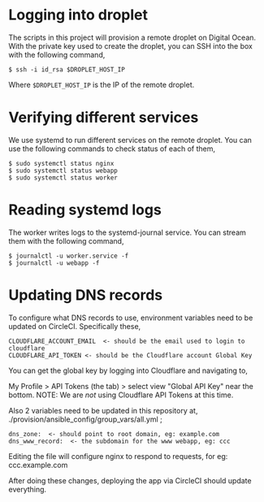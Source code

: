 # Logging into droplet

The scripts in this project will provision a remote droplet on Digital Ocean. 
With the private key used to create the droplet, you can SSH into the box with
the following command,

```
$ ssh -i id_rsa $DROPLET_HOST_IP
```

Where `$DROPLET_HOST_IP` is the IP of the remote droplet. 


# Verifying different services

We use systemd to run different services on the remote droplet. You can use the 
following commands to check status of each of them,

```
$ sudo systemctl status nginx
$ sudo systemctl status webapp
$ sudo systemctl status worker
```

# Reading systemd logs

The worker writes logs to the systemd-journal service. You can stream them with 
the following command,

```
$ journalctl -u worker.service -f
$ journalctl -u webapp -f

```

# Updating DNS records

To configure what DNS records to use, environment variables need to be updated 
on CircleCI. Specifically these,

```
CLOUDFLARE_ACCOUNT_EMAIL  <- should be the email used to login to cloudflare
CLOUDFLARE_API_TOKEN <- should be the Cloudflare account Global Key
```

You can get the global key by logging into Cloudflare and navigating to,

My Profile > API Tokens (the tab) > select view "Global API Key" near the 
bottom. 
NOTE: We are *not* using Cloudflare API Tokens at this time. 


Also 2 variables need to be updated in this repository at,
./provision/ansible_config/group_vars/all.yml ;

```
dns_zone:  <- should point to root domain, eg: example.com
dns_www_record:  <- the subdomain for the www webapp, eg: ccc
```

Editing the file will configure nginx to respond to requests,
for eg: ccc.example.com

After doing these changes, deploying the app via CircleCI should update 
everything.
